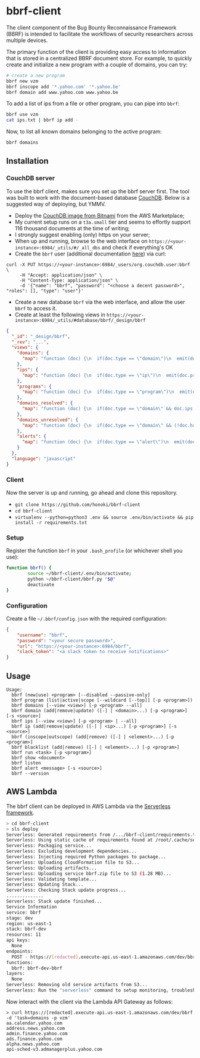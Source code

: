 # bbrf-client

The client component of the Bug Bounty Reconnaissance Framework (BBRF) is intended to facilitate the workflows of security researchers across multiple devices.

The primary function of the client is providing easy access to information that is stored in a centralized BBRF document store. For example, to quickly create and initialize a new program with a couple of domains, you can try:

```bash
# create a new program
bbrf new vzm
bbrf inscope add '*.yahoo.com' '*.yahoo.be'
bbrf domain add www.yahoo.com www.yahoo.be
```

To add a list of ips from a file or other program, you can pipe into `bbrf`:

```bash
bbrf use vzm
cat ips.txt | bbrf ip add -
```

Now, to list all known domains belonging to the active program:

```bash
bbrf domains
```

## Installation

### CouchDB server 

To use the bbrf client, makes sure you set up the bbrf server first. The tool was built to work with the document-based database [CouchDB](couchdb.apache.org). Below is a suggested way of deploying, but YMMV.

* Deploy the [CouchDB image from Bitnami](https://aws.amazon.com/marketplace/pp/B01M0RA8RQ?ref=cns_srchrow) from the AWS Marketplace;
* My current setup runs on a `t3a.small` tier and seems to effortly support 116 thousand documents at the time of writing;
* I strongly suggest enabling (only) https on your server;
* When up and running, browse to the web interface on `https://<your-instance>:6984/_utils/#/_all_dbs` and check if everything's OK
* Create the `bbrf` user (additional documentation [here](https://docs.couchdb.org/en/stable/intro/security.html)) via curl:

```
curl -X PUT https://<your-instance>:6984/_users/org.couchdb.user:bbrf \
     -H "Accept: application/json" \
     -H "Content-Type: application/json" \
     -d '{"name": "bbrf", "password": "<choose a decent password>", "roles": [], "type": "user"}'
```

* Create a new database `bbrf` via the web interface, and allow the user `bbrf` to access it.
* Create at least the following views in `https://<your-instance>:6984/_utils/#database/bbrf/_design/bbrf`

```json
{
  "_id": "_design/bbrf",
  "_rev": "...",
  "views": {
    "domains": {
      "map": "function (doc) {\n  if(doc.type == \"domain\")\n  emit(doc.program, doc._id);\n}"
    },
    "ips": {
      "map": "function (doc) {\n  if(doc.type == \"ip\")\n  emit(doc.program, doc._id);\n}"
    },
    "programs": {
      "map": "function (doc) {\n  if(doc.type == \"program\")\n  emit(doc._id, 1);\n}"
    },
    "domains_resolved": {
      "map": "function (doc) {\n  if(doc.type == \"domain\" && doc.ips.length > 0)\n  emit(doc.program, doc._id);\n}"
    },
    "domains_unresolved": {
      "map": "function (doc) {\n  if(doc.type == \"domain\" && (!doc.hasOwnProperty(\"ips\") || doc.ips.length == 0))\n  emit(doc.program, doc._id);\n}"
    },
    "alerts": {
      "map": "function (doc) {\n  if(doc.type == \"alert\")\n  emit(doc.program, doc.message);\n}"
    }
  },
  "language": "javascript"
}
```


### Client

Now the server is up and running, go ahead and clone this repository.

  * `git clone https://github.com/honoki/bbrf-client`
  * `cd bbrf-client`
  * `virtualenv --python=python3 .env && source .env/bin/activate && pip install -r requirements.txt`

### Setup

Register the function `bbrf` in your `.bash_profile` (or whichever shell you use):

```bash
function bbrf() {
        source ~/bbrf-client/.env/bin/activate;
        python ~/bbrf-client/bbrf.py "$@"
        deactivate
}
```

### Configuration

Create a file `~/.bbrf/config.json` with the required configuration:

```json
{
    "username": "bbrf",
    "password": "<your secure password>",
    "url": "https://<your-instance>:6984/bbrf",
    "slack_token": "<a slack token to receive notifications>"
}
```

## Usage

```
Usage:
  bbrf (new|use) <program> [--disabled --passive-only]
  bbrf program (list|active|scope [--wildcard [--top]] [-p <program>])
  bbrf domains [--view <view>] [-p <program> --all]
  bbrf domain (add|remove|update) ([-] | <domain>...) [-p <program>] [-s <source>]
  bbrf ips [--view <view>] [-p <program> | --all]
  bbrf ip (add|remove|update) ([-] | <ip>...) [-p <program>] [-s <source>]
  bbrf (inscope|outscope) (add|remove) ([-] | <element>...) [-p <program>]
  bbrf blacklist (add|remove) ([-] | <element>...) [-p <program>]
  bbrf run <task> [-p <program>]
  bbrf show <document>
  bbrf listen
  bbrf alert <message> [-s <source>]
  bbrf --version
```

## AWS Lambda

The bbrf client can be deployed in AWS Lambda via the [Serverless framework](https://www.serverless.com/).

```bash
> cd bbrf-client
> sls deploy
Serverless: Generated requirements from /.../bbrf-client/requirements.txt in /.../bbrf-client/.serverless/requirements.txt...
Serverless: Using static cache of requirements found at /root/.cache/serverless-python-requirements/d4b86359825bfe10a33e24ee5e467c63305fbf34f10b8a76fd27bbaac517bdb5_slspyc ...
Serverless: Packaging service...
Serverless: Excluding development dependencies...
Serverless: Injecting required Python packages to package...
Serverless: Uploading CloudFormation file to S3...
Serverless: Uploading artifacts...
Serverless: Uploading service bbrf.zip file to S3 (1.28 MB)...
Serverless: Validating template...
Serverless: Updating Stack...
Serverless: Checking Stack update progress...
..............
Serverless: Stack update finished...
Service Information
service: bbrf
stage: dev
region: us-east-1
stack: bbrf-dev
resources: 11
api keys:
  None
endpoints:
  POST - https://[redacted].execute-api.us-east-1.amazonaws.com/dev/bbrf
functions:
  bbrf: bbrf-dev-bbrf
layers:
  None
Serverless: Removing old service artifacts from S3...
Serverless: Run the "serverless" command to setup monitoring, troubleshooting and testing.
```

Now interact with the client via the Lambda API Gateway as follows:

```
> curl https://[redacted].execute-api.us-east-1.amazonaws.com/dev/bbrf -d 'task=domains -p vzm'
aa.calendar.yahoo.com
address.news.yahoo.com
admin.finance.yahoo.com
ads.finance.yahoo.com
alpha.news.yahoo.com
api-sched-v3.admanagerplus.yahoo.com
```